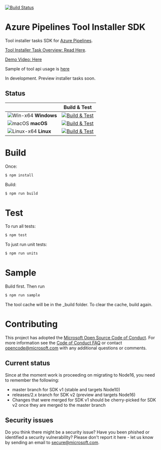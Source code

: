 [![Build Status](https://dev.azure.com/ms/azure-pipelines-tool-lib/_apis/build/status/Microsoft.azure-pipelines-tool-lib?branchName=master)](https://dev.azure.com/ms/azure-pipelines-tool-lib/_build/latest?definitionId=92&branchName=master)

# Azure Pipelines Tool Installer SDK

Tool installer tasks SDK for [Azure Pipelines](https://azure.microsoft.com/en-us/services/devops/pipelines/).

[Tool Installer Task Overview: Read Here](docs/overview.md).

[Demo Video: Here](https://youtu.be/Ie8EuvqJ0Hg)

Sample of tool api usage is [here](sample.ts)

In development.  Preview installer tasks soon.

## Status

|   | Build & Test |
|---|:-----:|
|![Win-x64](docs/res/win_med.png) **Windows**|[![Build & Test][win-build-badge]][build]| 
|![macOS](docs/res/apple_med.png) **macOS**|[![Build & Test][macOS-build-badge]][build]| 
|![Linux-x64](docs/res/ubuntu_med.png) **Linux**|[![Build & Test][linux-build-badge]][build]|

[win-build-badge]: https://dev.azure.com/mseng/PipelineTools/_apis/build/status/azure-pipelines-tool-lib?branchName=features/rebrand&jobname=VS2017_Win2016
[macOS-build-badge]: https://dev.azure.com/mseng/PipelineTools/_apis/build/status/azure-pipelines-tool-lib?branchName=features/rebrand&jobname=MacOS_1013
[linux-build-badge]: https://dev.azure.com/mseng/PipelineTools/_apis/build/status/azure-pipelines-tool-lib?branchName=features/rebrand&jobname=Ubuntu_1604
[build]: https://dev.azure.com/mseng/PipelineTools/_build/latest?definitionId=7750

# Build

Once:  
```bash
$ npm install
```

Build:  
```bash
$ npm run build
```

# Test

To run all tests:

```bash
$ npm test
```

To just run unit tests:

```bash
$ npm run units
```

# Sample

Build first.  Then run  

```bash
$ npm run sample
```

The tool cache will be in the _build folder.  To clear the cache, build again.

# Contributing

This project has adopted the [Microsoft Open Source Code of Conduct](https://opensource.microsoft.com/codeofconduct/). For more information see the [Code of Conduct FAQ](https://opensource.microsoft.com/codeofconduct/faq/) or contact [opencode@microsoft.com](mailto:opencode@microsoft.com) with any additional questions or comments.

## Current status

Since at the moment work is proceeding on migrating to Node16, you need to remember the following:

- master branch for SDK v1 (stable and targets Node10)
- releases/2.x branch for SDK v2 (preview and targets Node16)
- Changes that were merged for SDK v1 should be cherry-picked for SDK v2 once they are merged to the master branch

## Security issues

Do you think there might be a security issue? Have you been phished or identified a security vulnerability? Please don't report it here - let us know by sending an email to secure@microsoft.com.
